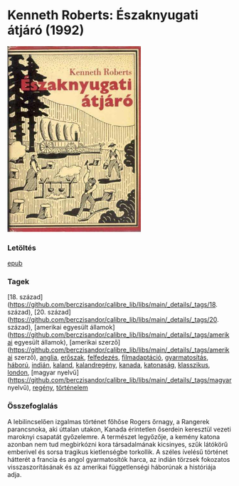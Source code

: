 # <a name="id_745">Kenneth Roberts: Északnyugati átjáró (1992)</a>
<img src="https://github.com/BercziSandor/calibre_lib/raw/main/libs/main/Kenneth%20Roberts/Eszaknyugati%20atjaro%20%28745%29/cover.jpg" alt="cover" width="300"/>

### Letöltés
[epub](https://github.com/BercziSandor/calibre_lib/raw/main/libs/main/Kenneth%20Roberts/Eszaknyugati%20atjaro%20%28745%29/Eszaknyugati%20atjaro%20-%20Kenneth%20Roberts.epub)

### Tagek
[18. század](https://github.com/berczisandor/calibre_lib/libs/main/_details/_tags/18. század), [20. század](https://github.com/berczisandor/calibre_lib/libs/main/_details/_tags/20. század), [amerikai egyesült államok](https://github.com/berczisandor/calibre_lib/libs/main/_details/_tags/amerikai egyesült államok), [amerikai szerző](https://github.com/berczisandor/calibre_lib/libs/main/_details/_tags/amerikai szerző), [anglia](https://github.com/berczisandor/calibre_lib/libs/main/_details/_tags/anglia), [erőszak](https://github.com/berczisandor/calibre_lib/libs/main/_details/_tags/erőszak), [felfedezés](https://github.com/berczisandor/calibre_lib/libs/main/_details/_tags/felfedezés), [filmadaptáció](https://github.com/berczisandor/calibre_lib/libs/main/_details/_tags/filmadaptáció), [gyarmatosítás](https://github.com/berczisandor/calibre_lib/libs/main/_details/_tags/gyarmatosítás), [háború](https://github.com/berczisandor/calibre_lib/libs/main/_details/_tags/háború), [indián](https://github.com/berczisandor/calibre_lib/libs/main/_details/_tags/indián), [kaland](https://github.com/berczisandor/calibre_lib/libs/main/_details/_tags/kaland), [kalandregény](https://github.com/berczisandor/calibre_lib/libs/main/_details/_tags/kalandregény), [kanada](https://github.com/berczisandor/calibre_lib/libs/main/_details/_tags/kanada), [katonaság](https://github.com/berczisandor/calibre_lib/libs/main/_details/_tags/katonaság), [klasszikus](https://github.com/berczisandor/calibre_lib/libs/main/_details/_tags/klasszikus), [london](https://github.com/berczisandor/calibre_lib/libs/main/_details/_tags/london), [magyar nyelvű](https://github.com/berczisandor/calibre_lib/libs/main/_details/_tags/magyar nyelvű), [regény](https://github.com/berczisandor/calibre_lib/libs/main/_details/_tags/regény), [történelem](https://github.com/berczisandor/calibre_lib/libs/main/_details/_tags/történelem)

### Összefoglalás
<div>
<p>A lebilincselően izgalmas történet főhőse Rogers őrnagy, a Rangerek parancsnoka, aki úttalan utakon, Kanada érintetlen őserdein keresztül vezeti maroknyi csapatát győzelemre. A természet legyőzője, a kemény katona azonban nem tud megbirkózni kora társadalmának kicsinyes, szűk látókörű emberivel és sorsa tragikus kietlenségbe torkollik. A széles ívelésű történet hátterét a francia és angol gyarmatosítók harca, az indián törzsek fokozatos visszaszorításának és az amerikai függetlenségi háborúnak a históriája adja.</p></div>


